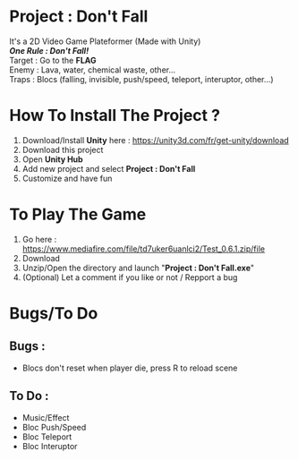 # Project : Don't Fall
It's a 2D Video Game Plateformer (Made with Unity) \
**_One Rule : Don't Fall!_** \
Target : Go to the **FLAG** \
Enemy : Lava, water, chemical waste, other... \
Traps : Blocs (falling, invisible, push/speed, teleport, interuptor, other...)



# How To Install The Project ?
1. Download/Install **Unity** here : https://unity3d.com/fr/get-unity/download
2. Download this project
3. Open **Unity Hub**
4. Add new project and select **Project : Don't Fall**
5. Customize and have fun



# To Play The Game
1. Go here : https://www.mediafire.com/file/td7uker6uanlci2/Test_0.6.1.zip/file
2. Download
3. Unzip/Open the directory and launch "**Project : Don't Fall.exe**"
4. (Optional) Let a comment if you like or not / Repport a bug

# Bugs/To Do
## Bugs :
* Blocs don't reset when player die, press R to reload scene


## To Do :
* Music/Effect
* Bloc Push/Speed
* Bloc Teleport
* Bloc Interuptor
